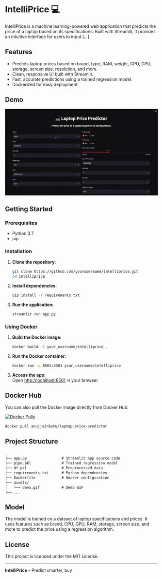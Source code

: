 # IntelliPrice 💻

IntelliPrice is a machine learning-powered web application that predicts the price of a laptop based on its specifications. Built with Streamlit, it provides an intuitive interface for users to input [...]

## Features

- Predicts laptop prices based on brand, type, RAM, weight, CPU, GPU, storage, screen size, resolution, and more.
- Clean, responsive UI built with Streamlit.
- Fast, accurate predictions using a trained regression model.
- Dockerized for easy deployment.

## Demo

![Working Demo](assets/demo.gif)

## Getting Started

### Prerequisites

- Python 3.7
- pip

### Installation

1. **Clone the repository:**
   ```sh
   git clone https://github.com/yourusername/intelliprice.git
   cd intelliprice
   ```

2. **Install dependencies:**
   ```sh
   pip install -r requirements.txt
   ```

3. **Run the application:**
   ```sh
   streamlit run app.py
   ```

### Using Docker

1. **Build the Docker image:**
   ```sh
   docker build -t your_username/intelliprice .
   ```

2. **Run the Docker container:**
   ```sh
   docker run -p 8501:8501 your_username/intelliprice
   ```

3. **Access the app:**  
   Open [http://localhost:8501](http://localhost:8501) in your browser.

## Docker Hub

You can also pull the Docker image directly from Docker Hub:

[![Docker Pulls](https://img.shields.io/docker/pulls/anujjainbatu/laptop-price-predictor)](https://hub.docker.com/r/anujjainbatu/laptop-price-predictor)

```sh
docker pull anujjainbatu/laptop-price-predictor
```

## Project Structure

```
.
├── app.py                # Streamlit app source code
├── pipe.pkl              # Trained regression model
├── df.pkl                # Preprocessed data
├── requirements.txt      # Python dependencies
├── Dockerfile            # Docker configuration
├── assets/
│   └── demo.gif          # Demo GIF
└── ...
```

## Model

The model is trained on a dataset of laptop specifications and prices. It uses features such as brand, CPU, GPU, RAM, storage, screen size, and more to predict the price using a regression algorithm.

## License

This project is licensed under the MIT License.

---

**IntelliPrice** – Predict smarter, buy
